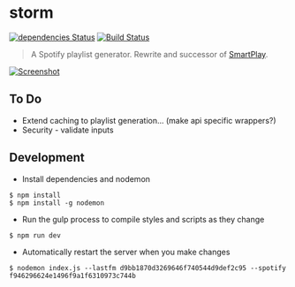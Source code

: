 # storm
 [![dependencies Status](https://david-dm.org/montyanderson/storm/status.svg)](https://david-dm.org/montyanderson/storm)
[![Build Status](https://travis-ci.org/montyanderson/storm.svg?branch=master)](https://travis-ci.org/montyanderson/storm)
> A Spotify playlist generator. Rewrite and successor of [SmartPlay](https://github.com/montyanderson/SmartPlay).

[![Screenshot](http://i68.tinypic.com/d8k08.png)](http://storm.montyanderson.net)

## To Do

* Extend caching to playlist generation... (make api specific wrappers?)
* Security - validate inputs

## Development

* Install dependencies and nodemon

```
$ npm install
$ npm install -g nodemon
```

* Run the gulp process to compile styles and scripts as they change

```
$ npm run dev
```

* Automatically restart the server when you make changes

```
$ nodemon index.js --lastfm d9bb1870d3269646f740544d9def2c95 --spotify f946296624e1496f9a1f6310973c744b
```

